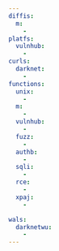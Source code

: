 ```yaml
---
diffis:
  m:
    -
platfs:
  vulnhub:
    -
curls:
  darknet:
    -
functions:
  unix:
    -
  m:
    -
  vulnhub:
    -
  fuzz:
    -
  authb:
    -
  sqli:
    -
  rce:
    -
  xpaj:
    -

wals:
  darknetwu:
    -
---
```

